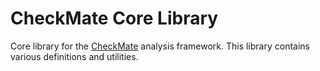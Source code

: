 # CheckMate Core Library

Core library for the [CheckMate](https://github.com/adedayo/checkmate) analysis framework. This library contains various definitions and utilities.
